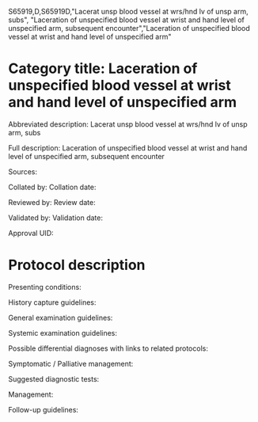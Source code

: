 S65919,D,S65919D,"Lacerat unsp blood vessel at wrs/hnd lv of unsp arm, subs", "Laceration of unspecified blood vessel at wrist and hand level of unspecified arm, subsequent encounter","Laceration of unspecified blood vessel at wrist and hand level of unspecified arm"
# Category title: Laceration of unspecified blood vessel at wrist and hand level of unspecified arm

Abbreviated description: Lacerat unsp blood vessel at wrs/hnd lv of unsp arm, subs

Full description: Laceration of unspecified blood vessel at wrist and hand level of unspecified arm, subsequent encounter

Sources:

Collated by:
Collation date:

Reviewed by:
Review date:

Validated by:
Validation date:

Approval UID:

# Protocol description

Presenting conditions:

History capture guidelines:

General examination guidelines:

Systemic examination guidelines:

Possible differential diagnoses with links to related protocols:

Symptomatic / Palliative management:

Suggested diagnostic tests:

Management:

Follow-up guidelines:
